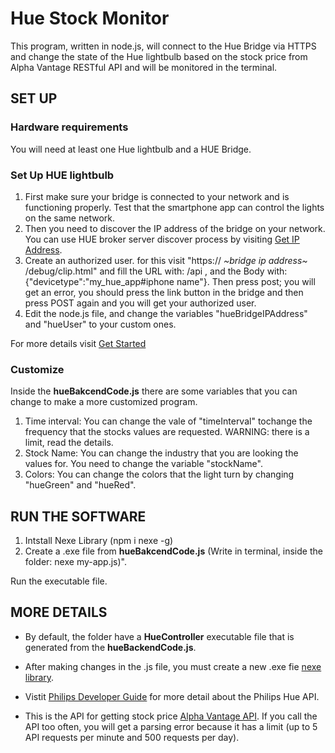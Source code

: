 # Hue Stock Monitor

This program, written in node.js, will connect to the Hue Bridge via HTTPS and change the state of the Hue lightbulb based on the stock price from Alpha Vantage RESTful API and will be monitored in the terminal.

## SET UP

### Hardware requirements
You will need at least one Hue lightbulb and a HUE Bridge.

### Set Up HUE lightbulb
1. First make sure your bridge is connected to your network and is functioning properly. Test that the smartphone app can control the lights on the same network.
2. Then you need to discover the IP address of the bridge on your network. You can use HUE broker server discover process by visiting [Get IP  Address](https://discovery.meethue.com).
3. Create an authorized user. for this visit "https:// *~bridge ip address~* /debug/clip.html" and fill the URL with: /api , and the Body with: {"devicetype":"my_hue_app#iphone name"}. Then press post; you will get an error, you should press the link button in the bridge and then press POST again and you will get your authorized user.
4. Edit the node.js file, and change the variables "hueBridgeIPAddress" and "hueUser" to your custom ones.

For more details visit [Get Started](https://developers.meethue.com/develop/get-started-2/)

### Customize
Inside the **hueBakcendCode.js** there are some variables that you can change to make a more customized program.
1. Time interval: You can change the vale of "timeInterval" tochange the frequency that the stocks values are requested. WARNING: there is a limit, read the details.
2. Stock Name: You can change the industry that you are looking the values for. You need to change the variable "stockName".
3. Colors: You can change the colors that the light turn by changing "hueGreen" and "hueRed".


## RUN THE SOFTWARE

1. Intstall Nexe Library (npm i nexe -g)
2. Create a .exe file from **hueBakcendCode.js** (Write in terminal, inside the folder: nexe my-app.js)".

Run the executable file.

## MORE DETAILS

- By default, the folder have a **HueController** executable file that is generated from the **hueBackendCode.js**. 

- After making changes in the .js file, you must create a new .exe fie [nexe library](https://github.com/nexe/nexe).

- Vistit [Philips Developer Guide](https://developers.meethue.com/) for more detail about the Philips Hue API.

- This is the API for getting stock price [Alpha Vantage API](https://www.alphavantage.co/query?function=GLOBAL_QUOTE&symbol=RY&apikey=E2F86L9K9PXN4ACO). If you call the API too often, you will get a parsing error because it has a limit (up to 5 API requests per minute and 500 requests per day). 
